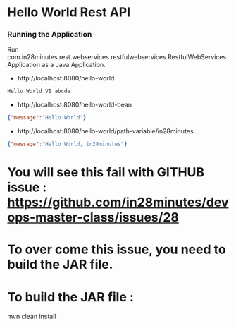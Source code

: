 # Hello World Rest API

### Running the Application

Run com.in28minutes.rest.webservices.restfulwebservices.RestfulWebServicesApplication as a Java Application.

- http://localhost:8080/hello-world

```txt
Hello World V1 abcde
```

- http://localhost:8080/hello-world-bean

```json
{"message":"Hello World"}
```

- http://localhost:8080/hello-world/path-variable/in28minutes

```json
{"message":"Hello World, in28minutes"}
```

# You will see this fail with GITHUB issue : https://github.com/in28minutes/devops-master-class/issues/28
# To over come this issue, you need to build the JAR file.
# To build the JAR file : 
mvn clean install